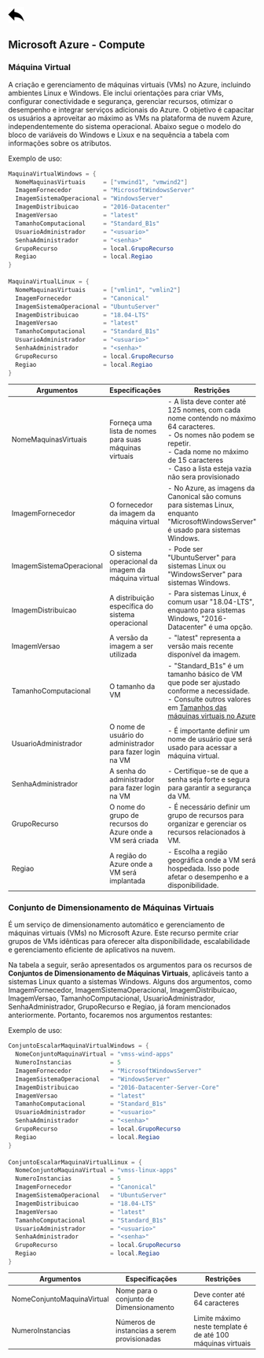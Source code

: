 [ ![back](./img/back.png) ](../README.md)

## Microsoft Azure - Compute

### Máquina Virtual

A criação e gerenciamento de máquinas virtuais (VMs) no Azure, incluindo ambientes Linux e Windows. Ele inclui orientações para criar VMs, configurar conectividade e segurança, gerenciar recursos, otimizar o desempenho e integrar serviços adicionais do Azure. O objetivo é capacitar os usuários a aproveitar ao máximo as VMs na plataforma de nuvem Azure, independentemente do sistema operacional. Abaixo segue o modelo do bloco de variáveis do Windows e Lixux e na sequência a tabela com informações sobre os atributos.


Exemplo de uso:
```csharp
MaquinaVirtualWindows = {
  NomeMaquinasVirtuais     = ["vmwind1", "vmwind2"]
  ImagemFornecedor         = "MicrosoftWindowsServer"
  ImagemSistemaOperacional = "WindowsServer"
  ImagemDistribuicao       = "2016-Datacenter"
  ImagemVersao             = "latest"
  TamanhoComputacional     = "Standard_B1s"
  UsuarioAdministrador     = "<usuario>"
  SenhaAdministrador       = "<senha>"
  GrupoRecurso             = local.GrupoRecurso
  Regiao                   = local.Regiao
}

MaquinaVirtualLinux = { 
  NomeMaquinasVirtuais     = ["vmlin1", "vmlin2"]
  ImagemFornecedor         = "Canonical"
  ImagemSistemaOperacional = "UbuntuServer"
  ImagemDistribuicao       = "18.04-LTS"
  ImagemVersao             = "latest"
  TamanhoComputacional     = "Standard_B1s"
  UsuarioAdministrador     = "<usuario>"
  SenhaAdministrador       = "<senha>"
  GrupoRecurso             = local.GrupoRecurso
  Regiao                   = local.Regiao
}
```

Argumentos | Especificações	| Restrições
-----------| ------------| ----------------------
NomeMaquinasVirtuais	| Forneça uma lista de nomes para suas máquinas virtuais	| - A lista deve conter até 125 nomes, com cada nome contendo no máximo 64 caracteres.<br> - Os nomes não podem se repetir. <br> - Cada nome no máximo de 15 caracteres  <br> - Caso a lista esteja vazia não sera provisionado
ImagemFornecedor	| O fornecedor da imagem da máquina virtual| 	- No Azure, as imagens da Canonical são comuns para sistemas Linux, enquanto "MicrosoftWindowsServer" é usado para sistemas Windows.
ImagemSistemaOperacional| 	O sistema operacional da imagem da máquina virtual	| - Pode ser "UbuntuServer" para sistemas Linux ou "WindowsServer" para sistemas Windows.
ImagemDistribuicao	| A distribuição específica do sistema operacional	| - Para sistemas Linux, é comum usar "18.04-LTS", enquanto para sistemas Windows, "2016-Datacenter" é uma opção.
ImagemVersao	| A versão da imagem a ser utilizada	| - "latest" representa a versão mais recente disponível da imagem.
TamanhoComputacional| 	O tamanho da VM	| - "Standard_B1s" é um tamanho básico de VM que pode ser ajustado conforme a necessidade. <br> - Consulte outros valores em [Tamanhos das máquinas virtuais no Azure](https://learn.microsoft.com/pt-br/azure/virtual-machines/sizes)
UsuarioAdministrador	| O nome de usuário do administrador para fazer login na VM	| - É importante definir um nome de usuário que será usado para acessar a máquina virtual.
SenhaAdministrador	| A senha do administrador para fazer login na VM	| - Certifique-se de que a senha seja forte e segura para garantir a segurança da VM.
GrupoRecurso	| O nome do grupo de recursos do Azure onde a VM será criada	| - É necessário definir um grupo de recursos para organizar e gerenciar os recursos relacionados à VM.
Regiao	| A região do Azure onde a VM será implantada	| - Escolha a região geográfica onde a VM será hospedada. Isso pode afetar o desempenho e a disponibilidade.

### Conjunto de Dimensionamento de Máquinas Virtuais

É um serviço de dimensionamento automático e gerenciamento de máquinas virtuais (VMs) no Microsoft Azure. Este recurso permite criar grupos de VMs idênticas para oferecer alta disponibilidade, escalabilidade e gerenciamento eficiente de aplicativos na nuvem. 

Na tabela a seguir, serão apresentados os argumentos para os recursos de <b>Conjuntos de Dimensionamento de Máquinas Virtuais</b>, aplicáveis tanto a sistemas Linux quanto a sistemas Windows. Alguns dos argumentos, como ImagemFornecedor, ImagemSistemaOperacional, ImagemDistribuicao, ImagemVersao, TamanhoComputacional, UsuarioAdministrador, SenhaAdministrador, GrupoRecurso e Regiao, já foram mencionados anteriormente. Portanto, focaremos nos argumentos restantes:


Exemplo de uso:
```csharp
ConjuntoEscalarMaquinaVirtualWindows = {
  NomeConjuntoMaquinaVirtual = "vmss-wind-apps"
  NumeroInstancias           = 5
  ImagemFornecedor           = "MicrosoftWindowsServer"
  ImagemSistemaOperacional   = "WindowsServer"
  ImagemDistribuicao         = "2016-Datacenter-Server-Core"
  ImagemVersao               = "latest"
  TamanhoComputacional       = "Standard_B1s"
  UsuarioAdministrador       = "<usuario>"
  SenhaAdministrador         = "<senha>"
  GrupoRecurso               = local.GrupoRecurso
  Regiao                     = local.Regiao
}

ConjuntoEscalarMaquinaVirtualLinux = {
  NomeConjuntoMaquinaVirtual = "vmss-linux-apps"
  NumeroInstancias           = 5
  ImagemFornecedor           = "Canonical"
  ImagemSistemaOperacional   = "UbuntuServer"
  ImagemDistribuicao         = "18.04-LTS"
  ImagemVersao               = "latest"
  TamanhoComputacional       = "Standard_B1s"
  UsuarioAdministrador       = "<usuario>"
  SenhaAdministrador         = "<senha>"
  GrupoRecurso               = local.GrupoRecurso
  Regiao                     = local.Regiao
}
```

Argumentos | Especificações	| Restrições
-----------| ------------| ----------------------
NomeConjuntoMaquinaVirtual | Nome para o conjunto de Dimensionamento | Deve conter até 64 caracteres
NumeroInstancias | Números de instancias a serem provisionadas | Limite máximo neste template é de até 100 máquinas virtuais
